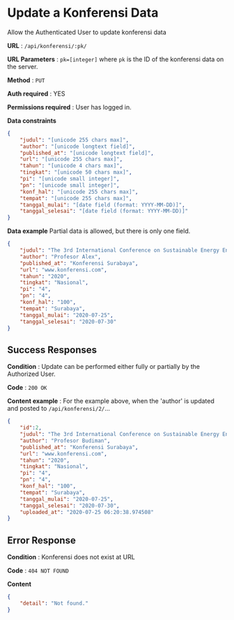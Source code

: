 # Update a Konferensi Data

Allow the Authenticated User to update konferensi data

**URL** : `/api/konferensi/:pk/`

**URL Parameters** : `pk=[integer]` where `pk` is the ID of the konferensi data on the
server.

**Method** : `PUT`

**Auth required** : YES

**Permissions required** : User has logged in.

**Data constraints**

```json
{
    "judul": "[unicode 255 chars max]",
    "author": "[unicode longtext field]",
    "published_at": "[unicode longtext field]",
    "url": "[unicode 255 chars max]",
    "tahun": "[unicode 4 chars max]",
    "tingkat": "[unicode 50 chars max]",
    "pi": "[unicode small integer]",
    "pn": "[unicode small integer]",
    "konf_hal": "[unicode 255 chars max]",
    "tempat": "[unicode 255 chars max]",
    "tanggal_mulai": "[date field (format: YYYY-MM-DD)]",
    "tanggal_selesai": "[date field (format: YYYY-MM-DD)]"
}
```

**Data example** Partial data is allowed, but there is only one field.

```json
{
    "judul": "The 3rd International Conference on Sustainable Energy Engineering and Application (ICSEEA 2015)",
    "author": "Profesor Alex",
    "published_at": "Konferensi Surabaya",
    "url": "www.konferensi.com",
    "tahun": "2020",
    "tingkat": "Nasional",
    "pi": "4",
    "pn": "4",
    "konf_hal": "100",
    "tempat": "Surabaya",
    "tanggal_mulai": "2020-07-25",
    "tanggal_selesai": "2020-07-30"
}
```

## Success Responses

**Condition** : Update can be performed either fully or partially by the Authorized User.

**Code** : `200 OK`

**Content example** : For the example above, when the 'author' is updated and
posted to `/api/konferensi/2/`...

```json
{
    "id":2,
    "judul": "The 3rd International Conference on Sustainable Energy Engineering and Application (ICSEEA 2015)",
    "author": "Profesor Budiman",
    "published_at": "Konferensi Surabaya",
    "url": "www.konferensi.com",
    "tahun": "2020",
    "tingkat": "Nasional",
    "pi": "4",
    "pn": "4",
    "konf_hal": "100",
    "tempat": "Surabaya",
    "tanggal_mulai": "2020-07-25",
    "tanggal_selesai": "2020-07-30",
    "uploaded_at": "2020-07-25 06:20:38.974508"
}
```

## Error Response

**Condition** : Konferensi does not exist at URL

**Code** : `404 NOT FOUND`

**Content**
```json
{
    "detail": "Not found."
}
```

<!-- ### Or

**Condition** : Authorized User is not Owner of Account at URL.

**Code** : `403 FORBIDDEN`

**Content** : `{}` -->

<!-- ## Notes -->
